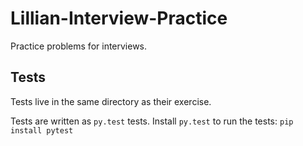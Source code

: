 # Lillian-Interview-Practice

Practice problems for interviews.

## Tests
Tests live in the same directory as their exercise.

Tests are written as `py.test` tests. Install `py.test` to run the tests:
`pip install pytest`
